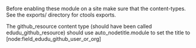 Before enabling these module on a site make sure that the
content-types. See the exports/ directory for ctools exports.

The github_resource content type (should have been called
edudu_github_resource) should use auto_nodetitle.module to set the
title to [node:field_edudu_github_user_or_org]